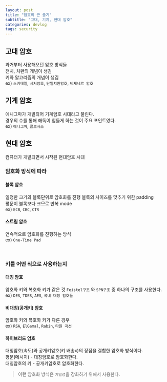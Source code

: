 ```yaml
---
layout: post
title: "암호의 큰 줄기"
subtitle: "고대, 기계, 현대 암호"
categories: devlog
tags: security
---
```

## 고대 암호
과거부터 사용해오던 암호 방식들   
전치, 치환의 개념이 생김     
키와 알고리즘의 개념이 생김   
ex) `스키테일`, `시저암호`, `단일치환암호`, `비제네르 암호`   

## 기계 암호
에니그마가 개발되어 기계암호 시대라고 불린다.    
경우의 수를 통해 해독이 힘들게 하는 것이 주요 포인트였다.   
ex) `에니그마`, `콜로서스`

## 현대 암호
컴퓨터가 개발되면서 시작된 현대암호 시대

### 암호화 방식에 따라 
#### 블록 암호
일정한 크기의 블록단위로 암호화를 진행
블록의 사이즈를 맞추기 위한 padding   
평문이 블록보다 크므로 반복 mode   
ex) `ECB`, `CBC`, `CTR`

#### 스트림 암호
연속적으로 암호화를 진행하는 방식  
ex) `One-Time Pad`

<br>

### 키를 어떤 식으로 사용하는지
#### 대칭 암호
암호와 키와 복호화 키가 같은 것
`Feistel구조` 와 `SPN구조` 중 하나의 구조를 사용한다.   
ex) `DES`, `TDES`, `AES`, `국내 대칭 암호들`

#### 비대칭(공개키) 암호
암호화 키와 복호화 키가 다른 경우   
ex) `RSA`, `ElGamal`, `Rabin`, `타원 곡선`

#### 하이브리드 암호
대칭암호(속도)와 공개키암호(키 배송x)의 장점을 결합한 암호화 방식이다.    
평문(메시지) - 대칭암호로 암호화한다.  
대칭암호의 키 - 공개키암호로 암호화한다.  


> 이런 암호화 방식은 `기밀성`을 강화하기 위해서 사용한다.



